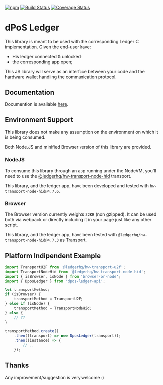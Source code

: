 [![npm](https://img.shields.io/npm/v/dpos-ledger-api.svg)](https://npmjs.org/package/dpos-ledger-api) [![Build Status](https://travis-ci.org/vekexasia/dpos-ledger-api.svg?branch=master)](https://travis-ci.org/vekexasia/dpos-ledger-api)  [![Coverage Status](https://coveralls.io/repos/github/vekexasia/dpos-ledger-api/badge.svg?branch=master)](https://coveralls.io/github/vekexasia/dpos-ledger-api?branch=master)

# dPoS Ledger 

This library is meant to be used with the corresponding Ledger C implementation. Given the end-user have:

 - His ledger connected & unlocked;
 - the corresponding app open;

This JS library will serve as an interface between your code and the hardware wallet handling the communication protocol.


## Documentation

Documention is available [here](https://vekexasia.github.io/dpos-ledger-api/index.html).

## Environment Support

This library does not make any assumption on the environment on which it is being consumed.

Both Node.JS and minified Browser version of this library are provided.

### NodeJS

To consume this library through an app running under the NodeVM, you'll need to use the [@ledgerhq/hw-transport-node-hid](https://github.com/LedgerHQ/ledgerjs/blob/master/packages/hw-transport-node-hid) transport.

This library, and the ledger app, have been developed and tested with `hw-transport-node-hid@4.7.6`.

### Browser

The Browser version currently weights `32KB` (non gzipped). It can be used both via webpack or directly including it in your page just like any other script.

This library, and the ledger app, have been tested with `@ledgerhq/hw-transport-node-hid@4.7.3` as Transport.

## Platform Indipendent Example

```typescript
import TransportU2F from '@ledgerhq/hw-transport-u2f';
import TransportNodeHid from '@ledgerhq/hw-transport-node-hid';
import { isBrowser, isNode } from 'browser-or-node';
import { DposLedger } from 'dpos-ledger-api';

let transportMethod;
if (isBrowser) {
	transportMethod = TransportU2F;
} else if (isNode) {
	transportMethod = TransportNodeHid;
} else {
	// ??
}

transportMethod.create()
	.then((transport) => new DposLedger(transport));
	.then((instance) => {
	    // ..
	});

```

## Thanks

Any improvement/suggestion is very welcome :)